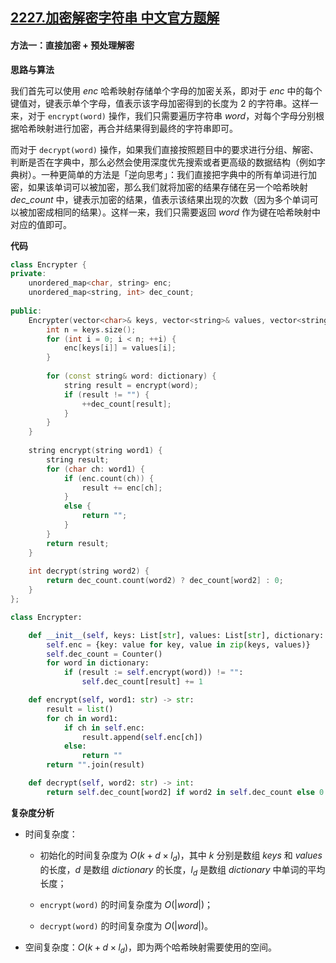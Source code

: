 ## [2227.加密解密字符串 中文官方题解](https://leetcode.cn/problems/encrypt-and-decrypt-strings/solutions/100000/jia-mi-jie-mi-zi-fu-chuan-by-leetcode-so-mqga)

#### 方法一：直接加密 + 预处理解密

**思路与算法**

我们首先可以使用 $\textit{enc}$ 哈希映射存储单个字母的加密关系，即对于 $\textit{enc}$ 中的每个键值对，键表示单个字母，值表示该字母加密得到的长度为 $2$ 的字符串。这样一来，对于 $\texttt{encrypt(word)}$ 操作，我们只需要遍历字符串 $\textit{word}$，对每个字母分别根据哈希映射进行加密，再合并结果得到最终的字符串即可。

而对于 $\texttt{decrypt(word)}$ 操作，如果我们直接按照题目中的要求进行分组、解密、判断是否在字典中，那么必然会使用深度优先搜索或者更高级的数据结构（例如字典树）。一种更简单的方法是「逆向思考」：我们直接把字典中的所有单词进行加密，如果该单词可以被加密，那么我们就将加密的结果存储在另一个哈希映射 $\textit{dec\_count}$ 中，键表示加密的结果，值表示该结果出现的次数（因为多个单词可以被加密成相同的结果）。这样一来，我们只需要返回 $\textit{word}$ 作为键在哈希映射中对应的值即可。

**代码**

```C++ [sol1-C++]
class Encrypter {
private:
    unordered_map<char, string> enc;
    unordered_map<string, int> dec_count;
    
public:
    Encrypter(vector<char>& keys, vector<string>& values, vector<string>& dictionary) {
        int n = keys.size();
        for (int i = 0; i < n; ++i) {
            enc[keys[i]] = values[i];
        }
        
        for (const string& word: dictionary) {
            string result = encrypt(word);
            if (result != "") {
                ++dec_count[result];
            }
        }
    }
    
    string encrypt(string word1) {
        string result;
        for (char ch: word1) {
            if (enc.count(ch)) {
                result += enc[ch];
            }
            else {
                return "";
            }
        }
        return result;
    }
    
    int decrypt(string word2) {
        return dec_count.count(word2) ? dec_count[word2] : 0;
    }
};
```

```Python [sol1-Python3]
class Encrypter:

    def __init__(self, keys: List[str], values: List[str], dictionary: List[str]):
        self.enc = {key: value for key, value in zip(keys, values)}
        self.dec_count = Counter()
        for word in dictionary:
            if (result := self.encrypt(word)) != "":
                self.dec_count[result] += 1 

    def encrypt(self, word1: str) -> str:
        result = list()
        for ch in word1:
            if ch in self.enc:
                result.append(self.enc[ch])
            else:
                return ""
        return "".join(result)

    def decrypt(self, word2: str) -> int:
        return self.dec_count[word2] if word2 in self.dec_count else 0
```

**复杂度分析**

- 时间复杂度：

    - 初始化的时间复杂度为 $O(k + d \times l_d)$，其中 $k$ 分别是数组 $\textit{keys}$ 和 $\textit{values}$ 的长度，$d$ 是数组 $\textit{dictionary}$ 的长度，$l_d$ 是数组 $\textit{dictionary}$ 中单词的平均长度；

    - $\texttt{encrypt(word)}$ 的时间复杂度为 $O(|\textit{word}|)$；

    - $\texttt{decrypt(word)}$ 的时间复杂度为 $O(|\textit{word}|)$。

- 空间复杂度：$O(k + d \times l_d)$，即为两个哈希映射需要使用的空间。